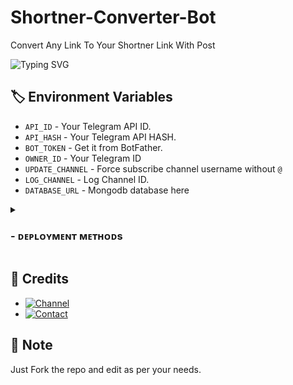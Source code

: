 # Shortner-Converter-Bot
Convert Any Link To Your Shortner Link With Post

![Typing SVG](https://readme-typing-svg.herokuapp.com/?lines=AN+ADVANCE+LINK+SHORTNER+BOT!;CREATED+BY+NOBI+DEVELOPER)
</p>



## 🏷 Environment Variables
  - `API_ID` - Your Telegram API ID.
  - `API_HASH` - Your Telegram API HASH.
  - `BOT_TOKEN` - Get it from BotFather.
  - `OWNER_ID` - Your Telegram ID
  - `UPDATE_CHANNEL` - Force subscribe channel username without `@`
  - `LOG_CHANNEL` - Log Channel ID.
  - `DATABASE_URL` - Mongodb database here

<details>
<summary><h3>
- <b> ᴅᴇᴘʟᴏʏᴍᴇɴᴛ ᴍᴇᴛʜᴏᴅs </b>
</h3></summary>
<h3 align="center">
    ─「 ᴅᴇᴩʟᴏʏ ᴏɴ ʜᴇʀᴏᴋᴜ 」─
</h3>

<p align="center"><a href="https://heroku.com/deploy?template=https://github.com/NobiDeveloper/Shortner-Converter-Bot">
  <img src="https://www.herokucdn.com/deploy/button.svg" alt="Deploy On Heroku">
</a></p>
<h3 align="center">
    ─「 ᴅᴇᴩʟᴏʏ ᴏɴ ᴋᴏʏᴇʙ 」─
</h3>
<p align="center"><a href="https://app.koyeb.com/deploy?type=git&repository=github.com/NobiDeveloper/Shortner-Converter-Bot&branch=main&name=Shortner-Converter-Bot">
  <img src="https://www.koyeb.com/static/images/deploy/button.svg" alt="Deploy On Koyeb">
</a></p>
<h3 align="center">
    ─「 ᴅᴇᴩʟᴏʏ ᴏɴ ʀᴇɴᴅᴇʀ 」─
</h3>
<p align="center"><a href="https://render.com/deploy?repo=https://github.com/NobiDeveloper/Shortner-Converter-Bot">
<img src="https://render.com/images/deploy-to-render-button.svg" alt="Deploy to Render">
</a></p></details>


## 💫 Credits 

* [![Channel](https://img.shields.io/static/v1?label=Channel&message=YouTube&color=critical)](https://youtube.com/@MovieVillaYT)
* [![Contact](https://img.shields.io/static/v1?label=Contact&message=On+Telegram&color=critical)](https://telegram.dog/BotszSupport)


## 📌 Note

Just Fork the repo and edit as per your needs.
